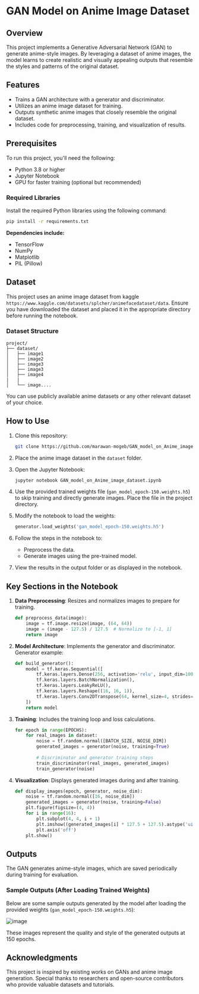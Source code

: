 # GAN Model on Anime Image Dataset

## Overview
This project implements a Generative Adversarial Network (GAN) to generate anime-style images. By leveraging a dataset of anime images, the model learns to create realistic and visually appealing outputs that resemble the styles and patterns of the original dataset.

## Features
- Trains a GAN architecture with a generator and discriminator.
- Utilizes an anime image dataset for training.
- Outputs synthetic anime images that closely resemble the original dataset.
- Includes code for preprocessing, training, and visualization of results.

## Prerequisites
To run this project, you'll need the following:
- Python 3.8 or higher
- Jupyter Notebook
- GPU for faster training (optional but recommended)

### Required Libraries
Install the required Python libraries using the following command:
```bash
pip install -r requirements.txt
```
**Dependencies include:**
- TensorFlow
- NumPy
- Matplotlib
- PIL (Pillow)

## Dataset
This project uses an anime image dataset from kaggle `https://www.kaggle.com/datasets/splcher/animefacedataset/data`. 
Ensure you have downloaded the dataset and placed it in the appropriate directory before running the notebook.

### Dataset Structure
```
project/
├── dataset/
│   ├── image1  
│   ├── image2  
│   ├── image3  
│   ├── image3  
│   ├── image4  
|   |
│   └── image....    
```

You can use publicly available anime datasets or any other relevant dataset of your choice.

## How to Use
1. Clone this repository:
   ```bash
   git clone https://github.com/marawan-mogeb/GAN_model_on_Anime_image_dataset
   ```

2. Place the anime image dataset in the `dataset` folder.

3. Open the Jupyter Notebook:
   ```bash
   jupyter notebook GAN_model_on_Anime_image_dataset.ipynb
   ```

4. Use the provided trained weights file (`gan_model_epoch-150.weights.h5`) to skip training and directly generate images. Place the file in the project directory.

5. Modify the notebook to load the weights:
   ```python
   generator.load_weights('gan_model_epoch-150.weights.h5')
   ```

6. Follow the steps in the notebook to:
   - Preprocess the data.
   - Generate images using the pre-trained model.

7. View the results in the output folder or as displayed in the notebook.

## Key Sections in the Notebook
1. **Data Preprocessing**: Resizes and normalizes images to prepare for training.
   ```python
   def preprocess_data(image):
       image = tf.image.resize(image, (64, 64))
       image = (image - 127.5) / 127.5  # Normalize to [-1, 1]
       return image
   ```

2. **Model Architecture**: Implements the generator and discriminator.
   Generator example:
   ```python
   def build_generator():
       model = tf.keras.Sequential([
           tf.keras.layers.Dense(256, activation='relu', input_dim=100),
           tf.keras.layers.BatchNormalization(),
           tf.keras.layers.LeakyReLU(),
           tf.keras.layers.Reshape((16, 16, 1)),
           tf.keras.layers.Conv2DTranspose(64, kernel_size=4, strides=2, padding='same', activation='tanh')
       ])
       return model
   ```

3. **Training**: Includes the training loop and loss calculations.
   ```python
   for epoch in range(EPOCHS):
       for real_images in dataset:
           noise = tf.random.normal([BATCH_SIZE, NOISE_DIM])
           generated_images = generator(noise, training=True)
           
           # Discriminator and generator training steps
           train_discriminator(real_images, generated_images)
           train_generator(noise)
   ```

4. **Visualization**: Displays generated images during and after training.
   ```python
   def display_images(epoch, generator, noise_dim):
       noise = tf.random.normal([16, noise_dim])
       generated_images = generator(noise, training=False)
       plt.figure(figsize=(4, 4))
       for i in range(16):
           plt.subplot(4, 4, i + 1)
           plt.imshow((generated_images[i] * 127.5 + 127.5).astype('uint8'))
           plt.axis('off')
       plt.show()
   ```

## Outputs
The GAN generates anime-style images, which are saved periodically during training for evaluation.

### Sample Outputs (After Loading Trained Weights)
Below are some sample outputs generated by the model after loading the provided weights (`gan_model_epoch-150.weights.h5`):

![image](https://github.com/user-attachments/assets/d80d0afd-96b4-4bc7-9202-d718dde37ff3)


These images represent the quality and style of the generated outputs at 150 epochs.

## Acknowledgments
This project is inspired by existing works on GANs and anime image generation. Special thanks to researchers and open-source contributors who provide valuable datasets and tutorials.

